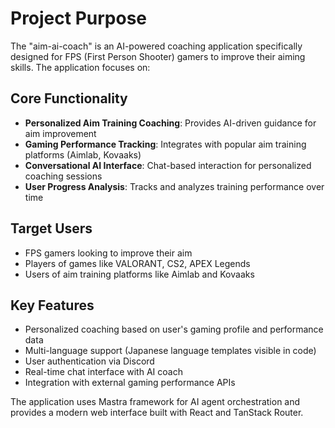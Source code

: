 # Project Purpose

The "aim-ai-coach" is an AI-powered coaching application specifically designed for FPS (First Person Shooter) gamers to improve their aiming skills. The application focuses on:

## Core Functionality
- **Personalized Aim Training Coaching**: Provides AI-driven guidance for aim improvement
- **Gaming Performance Tracking**: Integrates with popular aim training platforms (Aimlab, Kovaaks)
- **Conversational AI Interface**: Chat-based interaction for personalized coaching sessions
- **User Progress Analysis**: Tracks and analyzes training performance over time

## Target Users
- FPS gamers looking to improve their aim
- Players of games like VALORANT, CS2, APEX Legends
- Users of aim training platforms like Aimlab and Kovaaks

## Key Features
- Personalized coaching based on user's gaming profile and performance data
- Multi-language support (Japanese language templates visible in code)
- User authentication via Discord
- Real-time chat interface with AI coach
- Integration with external gaming performance APIs

The application uses Mastra framework for AI agent orchestration and provides a modern web interface built with React and TanStack Router.